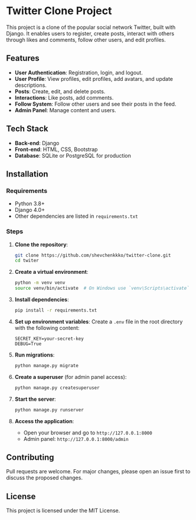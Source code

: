 # Twitter Clone Project

This project is a clone of the popular social network Twitter, built with Django. It enables users to register, create posts, interact with others through likes and comments, follow other users, and edit profiles.

## Features

- **User Authentication**: Registration, login, and logout.
- **User Profile**: View profiles, edit profiles, add avatars, and update descriptions.
- **Posts**: Create, edit, and delete posts.
- **Interactions**: Like posts, add comments.
- **Follow System**: Follow other users and see their posts in the feed.
- **Admin Panel**: Manage content and users.

## Tech Stack

- **Back-end**: Django
- **Front-end**: HTML, CSS, Bootstrap
- **Database**: SQLite or PostgreSQL for production

## Installation

### Requirements

- Python 3.8+
- Django 4.0+
- Other dependencies are listed in `requirements.txt`

### Steps

1. **Clone the repository**:
    ```bash
    git clone https://github.com/shevchenkkko/twitter-clone.git
    cd twiter
    ```

2. **Create a virtual environment**:
    ```bash
    python -m venv venv
    source venv/bin/activate  # On Windows use `venv\Scripts\activate`
    ```

3. **Install dependencies**:
    ```bash
    pip install -r requirements.txt
    ```

4. **Set up environment variables**:
    Create a `.env` file in the root directory with the following content:
    ```env
    SECRET_KEY=your-secret-key
    DEBUG=True
    ```

5. **Run migrations**:
    ```bash
    python manage.py migrate
    ```

6. **Create a superuser** (for admin panel access):
    ```bash
    python manage.py createsuperuser
    ```

7. **Start the server**:
    ```bash
    python manage.py runserver
    ```

8. **Access the application**:
    - Open your browser and go to `http://127.0.0.1:8000`
    - Admin panel: `http://127.0.0.1:8000/admin`


## Contributing

Pull requests are welcome. For major changes, please open an issue first to discuss the proposed changes.

## License

This project is licensed under the MIT License.
